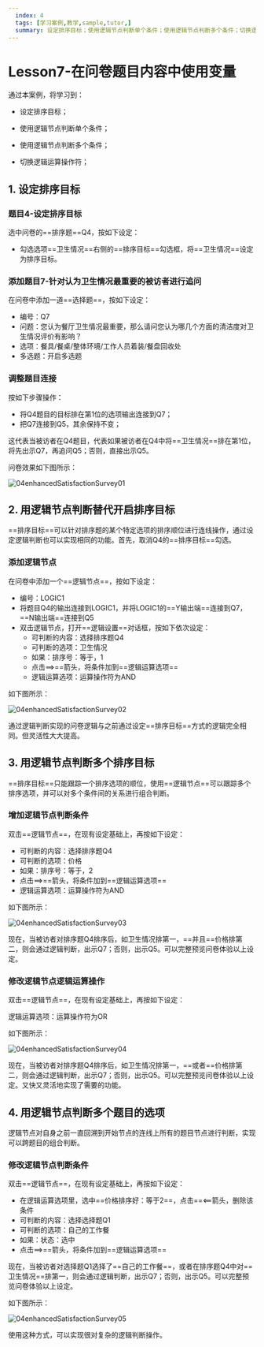 ```yaml
---
  index: 4
  tags: [学习案例,教学,sample,tutor,]
  summary: 设定排序目标；使用逻辑节点判断单个条件；使用逻辑节点判断多个条件；切换逻辑运算操作符；
---
```







# Lesson7-在问卷题目内容中使用变量

通过本案例，将学习到：

+ 设定排序目标；

+ 使用逻辑节点判断单个条件；

+ 使用逻辑节点判断多个条件；

+ 切换逻辑运算操作符；

## 1. 设定排序目标

### 题目4-设定排序目标

选中问卷的==排序题==Q4，按如下设定：

+ 勾选选项==卫生情况==右侧的==排序目标==勾选框，将==卫生情况==设定为排序目标。

### 添加题目7-针对认为卫生情况最重要的被访者进行追问

在问卷中添加一道==选择题==，按如下设定：

+ 编号：Q7
+ 问题：您认为餐厅卫生情况最重要，那么请问您认为哪几个方面的清洁度对卫生情况评价有影响？
+ 选项：餐具/餐桌/整体环境/工作人员着装/餐盘回收处
+ 多选题：开启多选题

### 调整题目连接

按如下步骤操作：

+ 将Q4题目的目标排在第1位的选项输出连接到Q7；
+ 把Q7连接到Q5，其余保持不变；

这代表当被访者在Q4题目，代表如果被访者在Q4中将==卫生情况==排在第1位，将先出示Q7，再追问Q5；否则，直接出示Q5。

问卷效果如下图所示：

![04enhancedSatisfactionSurvey01](assets/04enhancedSatisfactionSurvey/04enhancedSatisfactionSurvey01.png)

## 2. 用逻辑节点判断替代开启排序目标

==排序目标==可以针对排序题的某个特定选项的排序顺位进行连线操作，通过设定逻辑判断也可以实现相同的功能。首先，取消Q4的==排序目标==勾选。

### 添加逻辑节点

在问卷中添加一个==逻辑节点==，按如下设定：

+ 编号：LOGIC1
+ 将题目Q4的输出连接到LOGIC1，并将LOGIC1的==Y输出端==连接到Q7，==N输出端==连接到Q5
+ 双击逻辑节点，打开==逻辑设置==对话框，按如下依次设定：
  + 可判断的内容：选择排序题Q4
  + 可判断的选项：卫生情况
  + 如果：排序号：等于，1
  + 点击==>==箭头，将条件加到==逻辑运算选项==
  + 逻辑运算选项：运算操作符为AND

如下图所示：

![04enhancedSatisfactionSurvey02](assets/04enhancedSatisfactionSurvey/04enhancedSatisfactionSurvey02.png)

通过逻辑判断实现的问卷逻辑与之前通过设定==排序目标==方式的逻辑完全相同。但灵活性大大提高。

## 3. 用逻辑节点判断多个排序目标

==排序目标==只能跟踪一个排序选项的顺位，使用==逻辑节点==可以跟踪多个排序选项，并可以对多个条件间的关系进行组合判断。

### 增加逻辑节点判断条件

双击==逻辑节点==，在现有设定基础上，再按如下设定：

+ 可判断的内容：选择排序题Q4
+ 可判断的选项：价格
+ 如果：排序号：等于，2
+ 点击==>==箭头，将条件加到==逻辑运算选项==
+ 逻辑运算选项：运算操作符为AND

如下图所示：

![04enhancedSatisfactionSurvey03](assets/04enhancedSatisfactionSurvey/04enhancedSatisfactionSurvey03.png)

现在，当被访者对排序题Q4排序后，如卫生情况排第一，==并且==价格排第二，则会通过逻辑判断，出示Q7；否则，出示Q5。可以完整预览问卷体验以上设定。

### 修改逻辑节点逻辑运算操作

双击==逻辑节点==，在现有设定基础上，再按如下设定：

逻辑运算选项：运算操作符为OR

如下图所示：

![04enhancedSatisfactionSurvey04](assets/04enhancedSatisfactionSurvey/04enhancedSatisfactionSurvey04.png)

现在，当被访者对排序题Q4排序后，如卫生情况排第一，==或者==价格排第二，则会通过逻辑判断，出示Q7；否则，出示Q5。可以完整预览问卷体验以上设定。又快又灵活地实现了需要的功能。

## 4. 用逻辑节点判断多个题目的选项

逻辑节点对自身之前一直回溯到开始节点的连线上所有的题目节点进行判断，实现可以跨题目的组合判断。

### 修改逻辑节点判断条件

双击==逻辑节点==，在现有设定基础上，再按如下设定：

+ 在逻辑运算选项里，选中==价格排序好：等于2==，点击==<==箭头，删除该条件
+ 可判断的内容：选择选择题Q1
+ 可判断的选项：自己的工作餐
+ 如果：状态：选中
+ 点击==>==箭头，将条件加到==逻辑运算选项==

现在，当被访者对选择题Q1选择了==自己的工作餐==，或者在排序题Q4中对==卫生情况==排第一，则会通过逻辑判断，出示Q7；否则，出示Q5。可以完整预览问卷体验以上设定。

如下图所示：

![04enhancedSatisfactionSurvey05](assets/04enhancedSatisfactionSurvey/04enhancedSatisfactionSurvey05.png)

使用这种方式，可以实现很对复杂的逻辑判断操作。
